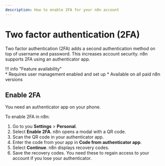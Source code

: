 ```yaml
---
description: How to enable 2FA for your n8n account
---
```


# Two factor authentication (2FA)

Two factor authentication (2FA) adds a second authentication method on top of username and password. This increases account security. n8n supports 2FA using an authenticator app.

!!! info "Feature availability"		
		* Requires user management enabled and set up
		* Available on all paid n8n versions


## Enable 2FA

You need an authenticator app on your phone.

To enable 2FA in n8n:

1. Go to you **Settings** > **Personal**.
2. Select **Enable 2FA**. n8n opens a modal with a QR code.
3. Scan the QR code in your authenticator app.
4. Enter the code from your app in **Code from authenticator app**.
5. Select **Continue**. n8n displays recovery codes.
6. Save the recovery codes. You need these to regain access to your account if you lose your authenticator.
